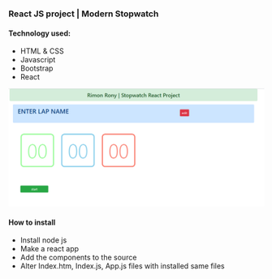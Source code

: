 <h3>React JS project | Modern Stopwatch</h3>

<h4>Technology used:</h4>
<ul>
  <li>HTML & CSS</li>
  <li>Javascript</li>
  <li>Bootstrap</li>
  <li>React</li>
</ul>

<img src="stopwatch.PNG" >

<h4>How to install</h4>
<ul>
  <li>Install node js</li>
  <li>Make a react app</li>
  <li>Add the components to the source</li>
  <li>Alter Index.htm, Index.js, App.js files with installed same files</li>
</ul>
